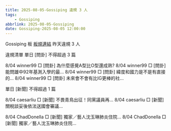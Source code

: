 ```yaml
---
title: 2025-08-05-Gossiping 違規 3 人
tags:
    - Gossiping
abbrlink: 2025-08-05-Gossiping
date: Gossiping-2025-08-05 12:00:00
---
```

Gossiping 板 [板規連結](https://www.ptt.cc/bbs/Gossiping/M.1637425085.A.07D.html)
昨天違規 3 人
<!-- more -->

違規清單
單日 [問卦] 不得超過 3 篇

8/04 winner99 □ [問卦] 為什麼感覺A型比O型還成熟?
8/04 winner99 □ [問卦] 能問雄中92年基測入學的最…
8/04 winner99 □ [問卦] 緯度和國力是不是有直接的…
8/04 winner99 □ [問卦] 未來會不會有比IG更棒的社…

單日 [新聞] 不得超過 1 篇

8/04 caesarliu □ [新聞] 不畏青鳥出征！同黨議員再…
8/04 caesarliu □ [新聞] 關稅談妥後依法送國會審議…

8/04 ChadDonella □ [新聞] 獨家／藝人沈玉琳肺炎住院…
8/04 ChadDonella □ [新聞] 獨家／藝人沈玉琳肺炎住院…
